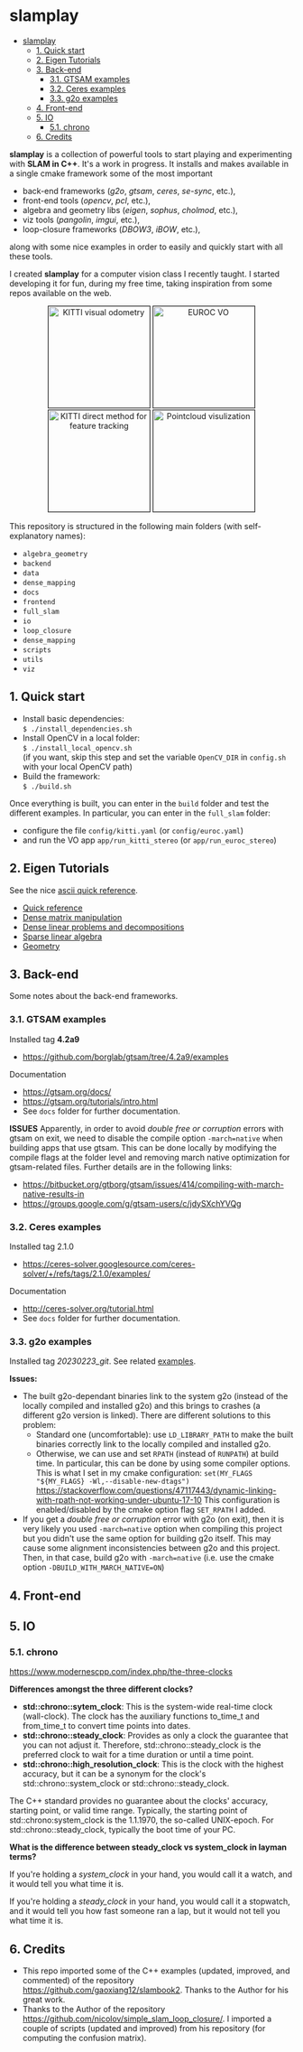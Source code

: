 # slamplay 

<!-- TOC -->

- [slamplay](#slamplay)
  - [1. Quick start](#1-quick-start)
  - [2. Eigen Tutorials](#2-eigen-tutorials)
  - [3. Back-end](#3-back-end)
    - [3.1. GTSAM examples](#31-gtsam-examples)
    - [3.2. Ceres examples](#32-ceres-examples)
    - [3.3. g2o examples](#33-g2o-examples)
  - [4. Front-end](#4-front-end)
  - [5. IO](#5-io)
    - [5.1. chrono](#51-chrono)
  - [6. Credits](#6-credits)

<!-- /TOC -->


 **slamplay** is a collection of powerful tools to start playing and experimenting with **SLAM in C++**. It's a work in progress. It installs and makes available in a single cmake framework some of the most important    
 - back-end frameworks (*g2o*, *gtsam*, *ceres*, *se-sync*, etc.),     
 - front-end tools (*opencv*, *pcl*, etc.),      
 - algebra and geometry libs (*eigen*, *sophus*, *cholmod*, etc.),    
 - viz tools (*pangolin*, *imgui*, etc.),     
 - loop-closure frameworks (*DBOW3*, *iBOW*, etc.),     
  
along with some nice examples in order to easily and quickly start with all these tools.  

I created **slamplay** for a computer vision class I recently taught. I started developing it for fun, during my free time, taking inspiration from some repos available on the web.  

<p align="center">
<img src="images/kitti-VO.png"
alt="KITTI visual odometry" height="180" border="1"/> 
<img src="images/euroc-VO.png"
alt="EUROC VO" height="180" border="1"/> 
<img src="images/direct-method.png"
alt="KITTI direct method for feature tracking" height="180" border="1"/> 
<img src="images/clouds-viz.png"
alt="Pointcloud visulization" height="180" border="1"/> 
</p>
  
This repository is structured in the following main folders (with self-explanatory names): 
- `algebra_geometry`
- `backend`
- `data`
- `dense_mapping`
- `docs`
- `frontend`
- `full_slam`
- `io`
- `loop_closure`
- `dense_mapping`
- `scripts`
- `utils`
- `viz`
  
## 1. Quick start 

- Install basic dependencies:      
  `$ ./install_dependencies.sh`        
- Install OpenCV in a local folder:                
  `$ ./install_local_opencv.sh`     
  (if you want, skip this step and set the variable `OpenCV_DIR` in `config.sh` with your local OpenCV path)     
- Build the framework:      
  `$ ./build.sh`

Once everything is built, you can enter in the `build` folder and test the different examples. 
In particular, you can enter in the `full_slam` folder: 
- configure the file `config/kitti.yaml` (or `config/euroc.yaml`)
- and run the VO app `app/run_kitti_stereo` (or `app/run_euroc_stereo`)

## 2. Eigen Tutorials

See the nice [ascii quick reference](docs/Eigen-AsciiQuickReference.txt). 

* [Quick reference](https://eigen.tuxfamily.org/dox/group__QuickRefPage.html)
* [Dense matrix manipulation](https://eigen.tuxfamily.org/dox/group__DenseMatrixManipulation__chapter.html)
* [Dense linear problems and decompositions](https://eigen.tuxfamily.org/dox/group__DenseLinearSolvers__chapter.html)
* [Sparse linear algebra](https://eigen.tuxfamily.org/dox/group__Sparse__chapter.html)
* [Geometry](https://eigen.tuxfamily.org/dox/group__Geometry__chapter.html)


## 3. Back-end

Some notes about the back-end frameworks. 

### 3.1. GTSAM examples

Installed tag **4.2a9**
* https://github.com/borglab/gtsam/tree/4.2a9/examples

Documentation
* https://gtsam.org/docs/
* https://gtsam.org/tutorials/intro.html 
* See `docs` folder for further documentation.  

**ISSUES**
Apparently, in order to avoid *double free or corruption* errors with gtsam on exit, we need to disable the compile option `-march=native` when building apps that use gtsam. This can be done locally by modifying the compile flags at the folder level and removing march native optimization for gtsam-related files. Further details are in the following links: 
- https://bitbucket.org/gtborg/gtsam/issues/414/compiling-with-march-native-results-in
- https://groups.google.com/g/gtsam-users/c/jdySXchYVQg 

### 3.2. Ceres examples 

Installed tag 2.1.0 
* https://ceres-solver.googlesource.com/ceres-solver/+/refs/tags/2.1.0/examples/

Documentation
* http://ceres-solver.org/tutorial.html
* See `docs` folder for further documentation. 

### 3.3. g2o examples

Installed tag *20230223_git*. See related [examples](
https://github.com/RainerKuemmerle/g2o/tree/20230223_git/g2o/examples).

**Issues:**
  - The built g2o-dependant binaries link to the system g2o (instead of the locally compiled and installed g2o) and this brings to crashes (a different g2o version is linked). There are different solutions to this problem: 
    * Standard one (uncomfortable): use `LD_LIBRARY_PATH` to make the built binaries correctly link to the locally compiled and installed g2o.
    * Otherwise, we can use and set `RPATH` (instead of `RUNPATH`) at build time. In particular, this can be done by using some compiler options. This is what I set in my cmake configuration: 
  `set(MY_FLAGS "${MY_FLAGS} -Wl,--disable-new-dtags")`
  https://stackoverflow.com/questions/47117443/dynamic-linking-with-rpath-not-working-under-ubuntu-17-10 
  This configuration is enabled/disabled by the cmake option flag `SET_RPATH` I added. 
  - If you get a *double free or corruption* error with g2o (on exit), then it is very likely you used `-march=native` option when compiling this project but you didn't use the same option for building g2o itself. This may cause some alignment inconsistencies between g2o and this project. Then, in that case, build g2o with `-march=native` (i.e. use the cmake option `-DBUILD_WITH_MARCH_NATIVE=ON`)   


## 4. Front-end

## 5. IO

### 5.1. chrono

https://www.modernescpp.com/index.php/the-three-clocks 

**Differences amongst the three different clocks?**

- **std::chrono::sytem_clock**: This is the system-wide real-time clock (wall-clock). The clock has the auxiliary functions to_time_t and from_time_t to convert time points into dates.
- **std::chrono::steady_clock**:  Provides as only a clock the guarantee that you can not adjust it. Therefore, std::chrono::steady_clock is the preferred clock to wait for a time duration or until a time point.
- **std::chrono::high_resolution_clock**: This is the clock with the highest accuracy, but it can be a synonym for the clock's std::chrono::system_clock or std::chrono::steady_clock.
  
The C++ standard provides no guarantee about the clocks' accuracy, starting point, or valid time range. Typically, the starting point of std::chrono:system_clock is the 1.1.1970, the so-called UNIX-epoch. For std::chrono::steady_clock, typically the boot time of your PC.

**What is the difference between steady_clock vs system_clock in layman terms?**

If you're holding a *system_clock* in your hand, you would call it a watch, and it would tell you what time it is.

If you're holding a *steady_clock* in your hand, you would call it a stopwatch, and it would tell you how fast someone ran a lap, but it would not tell you what time it is.


## 6. Credits  

* This repo imported some of the C++ examples (updated, improved, and commented) of the repository https://github.com/gaoxiang12/slambook2. Thanks to the Author for his great work. 
* Thanks to the Author of the repository https://github.com/nicolov/simple_slam_loop_closure/. I imported a couple of scripts (updated and improved) from his repository (for computing the confusion matrix). 
